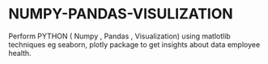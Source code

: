 # NUMPY-PANDAS-VISULIZATION
Perform PYTHON ( Numpy , Pandas , Visualization) using matlotlib techniques eg  seaborn, plotly package to get insights about data employee health. 
